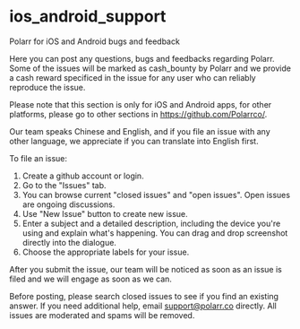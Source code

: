 # ios_android_support
Polarr for iOS and Android bugs and feedback

Here you can post any questions, bugs and feedbacks regarding Polarr. Some of the issues will be marked as cash_bounty by Polarr and we provide a cash reward specificed in the issue for any user who can reliably reproduce the issue.

Please note that this section is only for iOS and Android apps, for other platforms, please go to other sections in https://github.com/Polarrco/. 

Our team speaks Chinese and English, and if you file an issue with any other language, we appreciate if you can translate into English first. 

To file an issue:

1. Create a github account or login.
2. Go to the "Issues" tab.
3. You can browse current "closed issues" and "open issues". Open issues are ongoing discussions.
4. Use "New Issue" button to create new issue. 
5. Enter a subject and a detailed description, including the device you're using and explain what's happening. You can drag and drop screenshot directly into the dialogue.
6. Choose the appropriate labels for your issue.

After you submit the issue, our team will be noticed as soon as an issue is filed and we will engage as soon as we can. 

Before posting, please search closed issues to see if you find an existing answer.
If you need additional help, email support@polarr.co directly.
All issues are moderated and spams will be removed.


